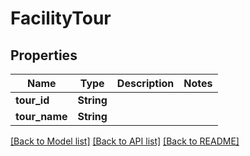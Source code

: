 # FacilityTour

## Properties
Name | Type | Description | Notes
------------ | ------------- | ------------- | -------------
**tour_id** | **String** |  | 
**tour_name** | **String** |  | 

[[Back to Model list]](../README.md#documentation-for-models) [[Back to API list]](../README.md#documentation-for-api-endpoints) [[Back to README]](../README.md)


